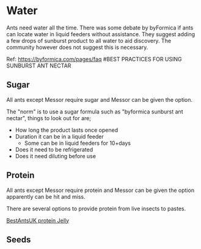 # Water

Ants need water all the time.  There was some debate by byFormica if ants can locate water in liquid feeders without assistance. They suggest adding a few drops of sunburst product to all water to aid discovery. The community however does not suggest this is necessary.

Ref: https://byformica.com/pages/faq #BEST PRACTICES FOR USING SUNBURST ANT NECTAR

## Sugar

All ants except Messor require sugar and Messor can be given the option.

The "norm" is to use a sugar formula such as "byformica sunburst ant nectar", things to look out for are;

- How long the product lasts once opened
- Duration it can be in a liquid feeder
    - Some can be in liquid feeders for 10+days
- Does it need to be refrigerated
- Does it need diluting before use


## Protein

All ants except Messor require protein and Messor can be given the option apparently can be hit and miss.

There are several options to provide protein from live insects to pastes.

[BestAntsUK protein Jelly](feeding/best_ants_protein_jelly.md)


## Seeds
